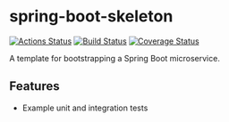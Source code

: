 spring-boot-skeleton
====

[![Actions Status](https://github.com/rieske/spring-boot-skeleton/workflows/build/badge.svg)](https://github.com/rieske/spring-boot-skeleton/actions) [![Build Status](https://travis-ci.org/rieske/spring-boot-skeleton.png?branch=master)](https://travis-ci.org/rieske/spring-boot-skeleton) [![Coverage Status](https://coveralls.io/repos/rieske/spring-boot-skeleton/badge.svg?branch=master)](https://coveralls.io/r/rieske/spring-boot-skeleton?branch=master)

A template for bootstrapping a Spring Boot microservice.

Features
----
- Example unit and integration tests
